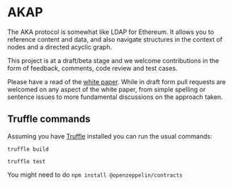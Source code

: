 # AKAP

The AKA protocol is somewhat like LDAP for Ethereum. It allows you to
reference content and data, and also navigate structures in the context
of nodes and a directed acyclic graph.

This project is at a draft/beta stage and we welcome contributions in
the form of feedback, comments, code review and test cases.

Please have a read of the [white paper](WHITEPAPER.md). While in draft
form pull requests are welcomed on any aspect of the white paper, from
simple spelling or sentence issues to more fundamental discussions on
the approach taken.

## Truffle commands

Assuming you have [Truffle](https://www.trufflesuite.com/) installed
you can run the usual commands:

`truffle build`

`truffle test`

You might need to do `npm install @openzeppelin/contracts`
